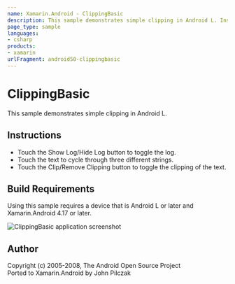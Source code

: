 ```yaml
---
name: Xamarin.Android - ClippingBasic
description: This sample demonstrates simple clipping in Android L. Instructions Touch the Show Log/Hide Log button to toggle the log. Touch the text to cycle...
page_type: sample
languages:
- csharp
products:
- xamarin
urlFragment: android50-clippingbasic
---
```

# ClippingBasic
This sample demonstrates simple clipping in Android L.

## Instructions

* Touch the Show Log/Hide Log button to toggle the log.
* Touch the text to cycle through three different strings.
* Touch the Clip/Remove Clipping button to toggle the clipping of the text.

## Build Requirements
Using this sample requires a device that is Android L or later and Xamarin.Android 4.17 or later.

![ClippingBasic application screenshot](Screenshots/Clipped.png "ClippingBasic application screenshot")

## Author
Copyright (c) 2005-2008, The Android Open Source Project  
Ported to Xamarin.Android by John Pilczak
